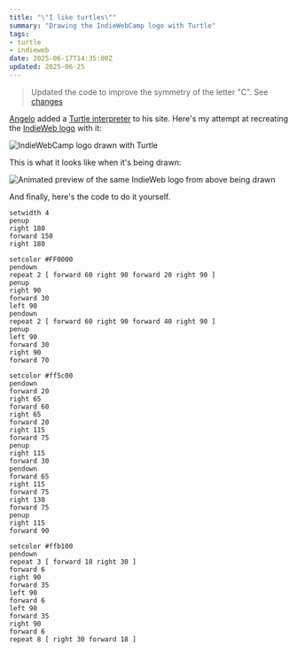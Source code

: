 ```yaml
---
title: "\"I like turtles\""
summary: "Drawing the IndieWebCamp logo with Turtle"
tags:
- turtle
- indieweb
date: 2025-06-17T14:35:00Z
updated: 2025-06-25
---
```


> Updated the code to improve the symmetry of the letter "C". See [changes](https://github.com/benjifs/benji/commit/b4a2613dcb160a5f0205b947e1c078ae92e791dd)

[Angelo](https://ragt.ag) added a [Turtle interpreter](https://ragt.ag/turtle) to his site. Here's my attempt at recreating
the [IndieWeb logo](https://indieweb.org/logo) with it:

![IndieWebCamp logo drawn with Turtle](/assets/images/turtle_iwc.png)

This is what it looks like when it's being drawn:

![Animated preview of the same IndieWeb logo from above being drawn](/assets/images/turtle_iwc.gif)

And finally, here's the code to do it yourself.

```
setwidth 4
penup
right 180
forward 150
right 180

setcolor #FF0000
pendown
repeat 2 [ forward 60 right 90 forward 20 right 90 ]
penup
right 90
forward 30
left 90
pendown
repeat 2 [ forward 60 right 90 forward 40 right 90 ]
penup
left 90
forward 30
right 90
forward 70

setcolor #ff5c00
pendown
forward 20
right 65
forward 60
right 65
forward 20
right 115
forward 75
penup
right 115
forward 30
pendown
forward 65
right 115
forward 75
right 130
forward 75
penup
right 115
forward 90

setcolor #ffb100
pendown
repeat 3 [ forward 18 right 30 ]
forward 6
right 90
forward 35
left 90
forward 6
left 90
forward 35
right 90
forward 6
repeat 8 [ right 30 forward 18 ]
```